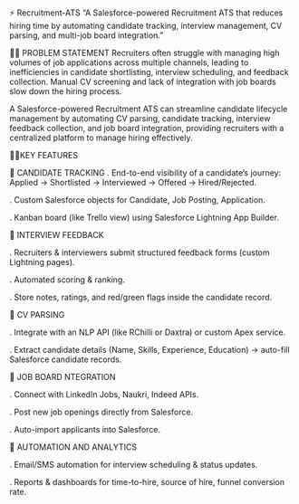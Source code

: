 ⚡ Recruitment-ATS
“A Salesforce-powered Recruitment ATS that reduces hiring time by automating candidate tracking, interview management, CV parsing, and multi-job board integration.”

🔹🔹 PROBLEM STATEMENT
Recruiters often struggle with managing high volumes of job applications across multiple channels, leading to inefficiencies in candidate shortlisting, interview scheduling, and feedback collection. Manual CV screening and lack of integration with job boards slow down the hiring process.

A Salesforce-powered Recruitment ATS can streamline candidate lifecycle management by automating CV parsing, candidate tracking, interview feedback collection, and job board integration, providing recruiters with a centralized platform to manage hiring effectively.

🔹🔹KEY FEATURES

🔹 CANDIDATE TRACKING
. End-to-end visibility of a candidate’s journey: Applied → Shortlisted →             Interviewed → Offered → Hired/Rejected.

. Custom Salesforce objects for Candidate, Job Posting, Application.

. Kanban board (like Trello view) using Salesforce Lightning App Builder.

🔹 INTERVIEW FEEDBACK

. Recruiters & interviewers submit structured feedback forms (custom Lightning  pages).

. Automated scoring & ranking.

. Store notes, ratings, and red/green flags inside the candidate record.

🔹 CV PARSING

. Integrate with an NLP API (like RChilli or Daxtra) or custom Apex service.

. Extract candidate details (Name, Skills, Experience, Education) → auto-fill         Salesforce candidate records.

🔹 JOB BOARD NTEGRATION

. Connect with LinkedIn Jobs, Naukri, Indeed APIs.

. Post new job openings directly from Salesforce.

. Auto-import applicants into Salesforce.

🔹 AUTOMATION AND ANALYTICS

. Email/SMS automation for interview scheduling & status updates.

. Reports & dashboards for time-to-hire, source of hire, funnel conversion rate.
